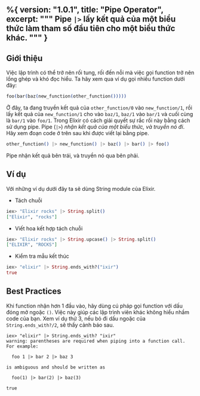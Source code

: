 %{
  version: "1.0.1",
  title: "Pipe Operator",
  excerpt: """
  Pipe `|>` lấy kết quả của một biểu thức làm tham số đầu tiên cho một biểu thức khác.
  """
}
---

## Giới thiệu

Việc lập trình có thể trở nên rối tung, rối đến nỗi mà việc gọi function trở nên lồng ghép và khó đọc hiểu. Ta hãy xem qua ví dụ gọi nhiều function dưới đây:

```elixir
foo(bar(baz(new_function(other_function()))))
```

Ở đây, ta đang truyền kết quả của `other_function/0` vào `new_function/1`, rồi lấy kết quả của `new_function/1` cho vào `baz/1`, `baz/1` vào `bar/1` và cuối cùng là `bar/1` vào `foo/1`. Trong Elixir có cách giải quyết sự rắc rối này bằng cách sử dụng pipe. Pipe (`|>`) *nhận kết quả của một biểu thức, và truyền nó đi*. Hãy xem đoạn code ở trên sau khi được viết lại bằng pipe.

```elixir
other_function() |> new_function() |> baz() |> bar() |> foo()
```

Pipe nhận kết quả bên trái, và truyền nó qua bên phải.

## Ví dụ

Với những ví dụ dưới đây ta sẽ dùng String module của Elixir.

- Tách chuỗi

```elixir
iex> "Elixir rocks" |> String.split()
["Elixir", "rocks"]
```

- Viết hoa kết hợp tách chuỗi

```elixir
iex> "Elixir rocks" |> String.upcase() |> String.split()
["ELIXIR", "ROCKS"]
```

- Kiểm tra mẫu kết thúc

```elixir
iex> "elixir" |> String.ends_with?("ixir")
true
```

## Best Practices

Khi function nhận hơn 1 đầu vào, hãy dùng cú pháp gọi function với
dấu đóng mở ngoặc `()`. Việc này giúp các lập trình viên khác
không hiểu nhầm code của bạn.  Xem ví dụ thứ 3, nếu bỏ đi dấu
ngoặc của `String.ends_with?/2`, sẽ thấy cảnh báo sau.

```shell
iex> "elixir" |> String.ends_with? "ixir"
warning: parentheses are required when piping into a function call. For example:

  foo 1 |> bar 2 |> baz 3

is ambiguous and should be written as

  foo(1) |> bar(2) |> baz(3)

true
```
